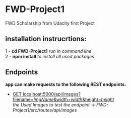 # FWD-Project1
FWD Scholarship from Udacity first Project
## installation instrucrtions:  
1 - **cd FWD-Project1** *run in command line*  
2 - **npm install** *to install all used packages*  
## Endpoints
**app can make requests to the following REST endpoints:**  
- <ins>GET localhost:5000/api/images?filename=*ImgName*&width=*width*&height=*height*</ins>  
  *the Used Images to test the endpoint -> FWD-Project1/src/routes/api/images*
 
